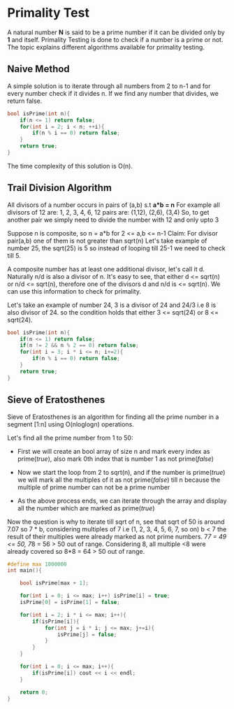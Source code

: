 # Primality Test

A natural number **N** is said to be a prime number if it can be divided only by **1** and itself. Primality Testing is done to check if a number is a prime or not. The topic explains different algorithms available for primality testing.

## Naive Method

A simple solution is to iterate through all numbers from 2 to n-1 and for every number check if it divides n. If we find any number that divides, we return false.

```cpp
bool isPrime(int n){
    if(n <= 1) return false;
    for(int i = 2; i < n; ++i){
        if(n % i == 0) return false;
    }
    return true;
}
```

The time complexity of this solution is O(n).

## Trail Division Algorithm

All divisors of a number occurs in pairs of (a,b) s.t **a\*b = n**
For example all divisors of 12 are: 1, 2, 3, 4, 6, 12
pairs are: (1,12), (2,6), (3,4)
So, to get another pair we simply need to divide the number with 12 and only upto 3

Suppose n is composite, so n = a\*b for 2 <= a,b <= n-1
Claim: For divisor pair(a,b) one of them is not greater than sqrt(n)
Let's take example of number 25, the sqrt(25) is 5 so instead of looping till 25-1 we need to check till 5.

A composite number has at least one additional divisor, let's call it d. Naturally n/d is also a divisor of n. It's easy to see, that either d <= sqrt(n) or n/d <= sqrt(n), therefore one of the divisors d and n/d is <= sqrt(n). We can use this information to check for primality.

Let's take an example of number 24, 3 is a divisor of 24 and 24/3 i.e 8 is also divisor of 24. so the condition holds that either 3 <= sqrt(24) or 8 <= sqrt(24).

```cpp
bool isPrime(int n){
    if(n <= 1) return false;
    if(n != 2 && n % 2 == 0) return false;
    for(int i = 3; i * i <= n; i+=2){
        if(n % i == 0) return false;
    }
    return true;
}
```

## Sieve of Eratosthenes

Sieve of Eratosthenes is an algorithm for finding all the prime number in a segment [1:n] using O(nloglogn) operations.

Let's find all the prime number from 1 to 50:

- First we will create an bool array of size n and mark every index as prime(_true_), also mark 0th index that is number 1 as not prime(_false_)

- Now we start the loop from 2 to sqrt(n), and if the number is prime(_true_) we will mark all the multiples of it as not prime(_false_) till n because the multiple of prime number can not be a prime number

- As the above process ends, we can iterate through the array and display all the number which are marked as prime(_true_)

Now the question is why to iterate till sqrt of n, see that sqrt of 50 is around 7.07 so
7 * b, considering multiples of 7 i.e (1, 2, 3, 4, 5, 6, 7, so on) b < 7 the result of their multiples were already marked as not prime numbers. 7*7 = 49 <= 50, 7*8 = 56 > 50 out of range. Considering 8, all multiple <8 were already covered so 8*8 = 64 > 50 out of range.

```cpp
#define max 1000000
int main(){

    bool isPrime[max + 1];

    for(int i = 0; i <= max; i++) isPrime[i] = true;
    isPrime[0] = isPrime[1] = false;

    for(int i = 2; i * i <= max; i++){
        if(isPrime[i]){
            for(int j = i * i; j <= max; j+=i){
                isPrime[j] = false;
            }
        }
    }

    for(int i = 0; i <= max; i++){
        if(isPrime[i]) cout << i << endl;
    }

    return 0;
}
```
